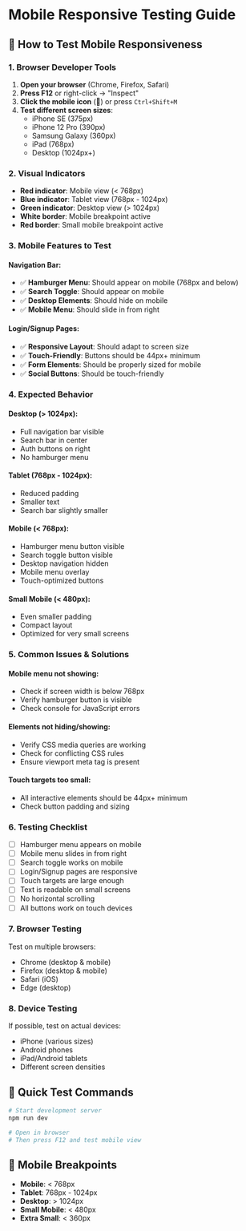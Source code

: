 # Mobile Responsive Testing Guide

## 🧪 How to Test Mobile Responsiveness

### **1. Browser Developer Tools**

1. **Open your browser** (Chrome, Firefox, Safari)
2. **Press F12** or right-click → "Inspect"
3. **Click the mobile icon** (📱) or press `Ctrl+Shift+M`
4. **Test different screen sizes**:
   - iPhone SE (375px)
   - iPhone 12 Pro (390px)
   - Samsung Galaxy (360px)
   - iPad (768px)
   - Desktop (1024px+)

### **2. Visual Indicators**

- **Red indicator**: Mobile view (< 768px)
- **Blue indicator**: Tablet view (768px - 1024px)
- **Green indicator**: Desktop view (> 1024px)
- **White border**: Mobile breakpoint active
- **Red border**: Small mobile breakpoint active

### **3. Mobile Features to Test**

#### **Navigation Bar:**

- ✅ **Hamburger Menu**: Should appear on mobile (768px and below)
- ✅ **Search Toggle**: Should appear on mobile
- ✅ **Desktop Elements**: Should hide on mobile
- ✅ **Mobile Menu**: Should slide in from right

#### **Login/Signup Pages:**

- ✅ **Responsive Layout**: Should adapt to screen size
- ✅ **Touch-Friendly**: Buttons should be 44px+ minimum
- ✅ **Form Elements**: Should be properly sized for mobile
- ✅ **Social Buttons**: Should be touch-friendly

### **4. Expected Behavior**

#### **Desktop (> 1024px):**

- Full navigation bar visible
- Search bar in center
- Auth buttons on right
- No hamburger menu

#### **Tablet (768px - 1024px):**

- Reduced padding
- Smaller text
- Search bar slightly smaller

#### **Mobile (< 768px):**

- Hamburger menu button visible
- Search toggle button visible
- Desktop navigation hidden
- Mobile menu overlay
- Touch-optimized buttons

#### **Small Mobile (< 480px):**

- Even smaller padding
- Compact layout
- Optimized for very small screens

### **5. Common Issues & Solutions**

#### **Mobile menu not showing:**

- Check if screen width is below 768px
- Verify hamburger button is visible
- Check console for JavaScript errors

#### **Elements not hiding/showing:**

- Verify CSS media queries are working
- Check for conflicting CSS rules
- Ensure viewport meta tag is present

#### **Touch targets too small:**

- All interactive elements should be 44px+ minimum
- Check button padding and sizing

### **6. Testing Checklist**

- [ ] Hamburger menu appears on mobile
- [ ] Mobile menu slides in from right
- [ ] Search toggle works on mobile
- [ ] Login/Signup pages are responsive
- [ ] Touch targets are large enough
- [ ] Text is readable on small screens
- [ ] No horizontal scrolling
- [ ] All buttons work on touch devices

### **7. Browser Testing**

Test on multiple browsers:

- Chrome (desktop & mobile)
- Firefox (desktop & mobile)
- Safari (iOS)
- Edge (desktop)

### **8. Device Testing**

If possible, test on actual devices:

- iPhone (various sizes)
- Android phones
- iPad/Android tablets
- Different screen densities

## 🎯 Quick Test Commands

```bash
# Start development server
npm run dev

# Open in browser
# Then press F12 and test mobile view
```

## 📱 Mobile Breakpoints

- **Mobile**: < 768px
- **Tablet**: 768px - 1024px
- **Desktop**: > 1024px
- **Small Mobile**: < 480px
- **Extra Small**: < 360px
